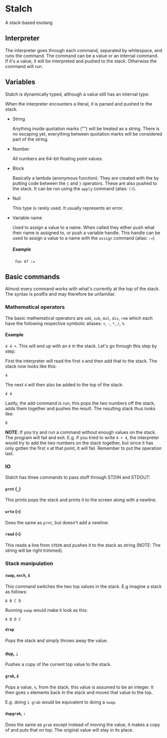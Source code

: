 # Stalch
A stack-based esolang

## Interpreter

The interpreter goes through each command, separated by whitespace, and runs the
command. The command can be a value or an internal command. If it's a value, it
will be interpreted and pushed to the stack. Otherwise the command will run.

## Variables

Stalch is dynamically typed, although a value still has an internal type:

When the interpreter encounters a literal, it is parsed and pushed to the stack.

 * String

    Anything inside quotation marks ("") will be treated as a string.
    There is no escaping yet, everything between quotation marks will
    be considered part of the string.
 * Number

    All numbers are 64-bit floating point values.
 * Block

    Basically a lambda (anonymous function). They are created with the by
    putting code between the `{` and `}` operators. These are also pushed to
    the stack. It can be run using the `apply` command (alias: `()`).
 * Null

    This type is rarely used. It usually represents an error.
 * Variable name

    Used to assign a value to a name. When called they either push what their
    name is assigned to, or push a variable handle. This handle can be used to
    assign a value to a name with the `assign` command (alias: `:=`)
    ##### Example
        foo 47 :=

## Basic commands

Almost every command works with what's currently at the top of the stack.
The syntax is postfix and may therefore be unfamiliar.

### Mathematical operators

The basic mathematical operators are `add`, `sub`, `mul`, `div`, `rem` which
each have the following respective symbolic aliases: `+`, `-`, `*`, `/`, `%`.

#### Example

`4 4 +`. This will end up with an `8` in the stack.
Let's go through this step by step:

First the interpreter will read the first `4` and then add that to the stack.
The stack now looks like this:

`4`

The next `4` will then also be added to the top of the stack:

`4 4`

Lastly, the add command is run, this pops the two numbers off the stack,
adds them together and pushes the result. The resulting stack thus looks like:

`8`

**NOTE**: If you try and run a command without enough values on the stack.
The program will fail and exit. E.g. if you tried to write `4 + 4`, the interpreter
would try to add the two numbers on the stack together, but since it has only
gotten the first `4` at that point, it will fail.
Remember to put the operation last.

### IO

Stalch has three commands to pass stuff through STDIN and STDOUT:

#### `prnt` (`_`)

This prints pops the stack and prints it to the screen along with a newline.

#### `wrte` (`>`)

Does the same as `prnt`, but doesn't add a newline.

#### `read` (`<`)

This reads a line from `STDIN` and pushes it to the stack as string
(NOTE: The string will be right trimmed).

### Stack manipulation

#### `swap`, `exch`, `$`

This command switches the two top values in the stack. E.g imagine a stack as follows:

`A B C D`

Running `swap` would make it look as this:

`A B D C`

#### `drop`

Pops the stack and simply throws away the value.

### `dup`, `;`

Pushes a copy of the current top value to the stack.

#### `grab`, `£`

Pops a value, `n`, from the stack, this value is assumed to be an integer.
It then goes `n` elements back in the stack and moves that value to the top.

E.g. doing `1 grab` would be equivalent to doing a `swap`.

#### `dupgrab`, `:`

Does the same as `grab` except instead of moving the value, it makes a copy of
and puts that on top. The original value will stay in its place.
